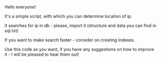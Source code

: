 Hello everyone!

It's a simple script, with which you can determine location of ip.

It searches for ip in db - please, import it (structure and data you can find in sql.txt)

If you want to make search faster - consider on creating indexes. 

Use this code as you want, if you have any suggestions on how to improve it - I will be pleased to hear them out!